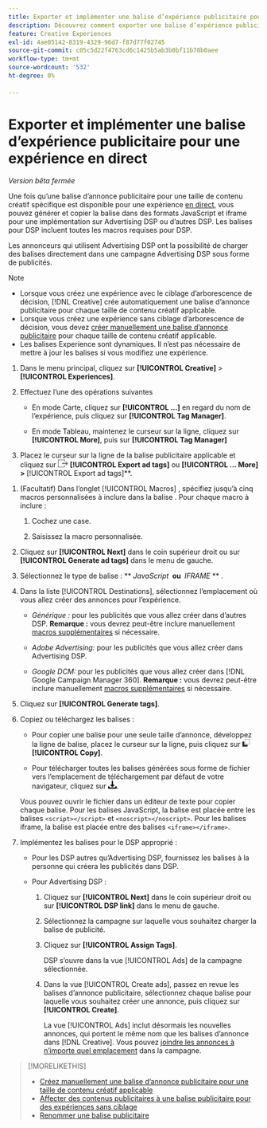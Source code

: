 ```yaml
---
title: Exporter et implémenter une balise d’expérience publicitaire pour une expérience en direct
description: Découvrez comment exporter une balise d’expérience publicitaire et éventuellement la charger dans une campagne Advertising DSP.
feature: Creative Experiences
exl-id: 4ae05142-8319-4329-96d7-f87d77f02745
source-git-commit: c05c5d22f4763cd6c1425b5ab3b0bf11b78b0aee
workflow-type: tm+mt
source-wordcount: '532'
ht-degree: 0%

---
```


# Exporter et implémenter une balise d’expérience publicitaire pour une expérience en direct

*Version bêta fermée*

Une fois qu’une balise d’annonce publicitaire pour une taille de contenu créatif spécifique est disponible pour une expérience [en direct](experience-about.md#experience-statuses), vous pouvez générer et copier la balise dans des formats JavaScript et iframe pour une implémentation sur Advertising DSP ou d’autres DSP. Les balises pour DSP incluent toutes les macros requises pour DSP.

Les annonceurs qui utilisent Advertising DSP ont la possibilité de charger des balises directement dans une campagne Advertising DSP sous forme de publicités.

>[!NOTE]
>
>* Lorsque vous créez une expérience avec le ciblage d’arborescence de décision, [!DNL Creative] crée automatiquement une balise d’annonce publicitaire pour chaque taille de contenu créatif applicable.
>* Lorsque vous créez une expérience sans ciblage d’arborescence de décision, vous devez [créer manuellement une balise d’annonce publicitaire](experience-tag-create-manually.md) pour chaque taille de contenu créatif applicable.
>* Les balises Experience sont dynamiques. Il n’est pas nécessaire de mettre à jour les balises si vous modifiez une expérience.

1. Dans le menu principal, cliquez sur **[!UICONTROL Creative]** > **[!UICONTROL Experiences]**.

1. Effectuez l’une des opérations suivantes <!-- I see multiselect, but it's not actually working for me as of 2/3 so I don't know how exporting multiple tags works.-->

   * En mode Carte, cliquez sur **[!UICONTROL ...]** en regard du nom de l’expérience, puis cliquez sur **[!UICONTROL Tag Manager]**.

   * En mode Tableau, maintenez le curseur sur la ligne, cliquez sur **[!UICONTROL More]**, puis sur **[!UICONTROL Tag Manager]**

1. Placez le curseur sur la ligne de la balise publicitaire applicable et cliquez sur ![Exporter les balises publicitaires](/help/creative/assets/export.png "Exporter les balises publicitaires") **[!UICONTROL Export ad tags]** ou **[!UICONTROL ... More] > &#x200B;** [!UICONTROL Export ad tags]**.

<!-- Tag Manager has only a list view, but no card view, as of 2/2. -->

1. (Facultatif) Dans l’onglet [!UICONTROL Macros] , spécifiez jusqu’à cinq macros personnalisées à inclure dans la balise . Pour chaque macro à inclure :

   1. Cochez une case.<!-- Explain more -->

   1. Saisissez la macro personnalisée.<!-- Explain more -->

1. Cliquez sur **[!UICONTROL Next]** dans le coin supérieur droit ou sur **[!UICONTROL Generate ad tags]** dans le menu de gauche.

1. Sélectionnez le type de balise : ** *JavaScript<!-- sic -->* **&#x200B; ou &#x200B;** *IFRAME* ** <!-- sic -->.

1. Dans la liste [!UICONTROL Destinations], sélectionnez l’emplacement où vous allez créer des annonces pour l’expérience.

   * *Générique :* pour les publicités que vous allez créer dans d’autres DSP. **Remarque :** vous devrez peut-être inclure manuellement [macros supplémentaires](/help/creative/creative-macros.md) si nécessaire.

   * *Adobe Advertising:* pour les publicités que vous allez créer dans Advertising DSP.

   * *Google DCM:* pour les publicités que vous allez créer dans [!DNL Google Campaign Manager 360]. **Remarque :** vous devrez peut-être inclure manuellement [macros supplémentaires](/help/creative/creative-macros.md) si nécessaire.

1. Cliquez sur **[!UICONTROL Generate tags]**.

1. Copiez ou téléchargez les balises :

   * Pour copier une balise pour une seule taille d’annonce, développez la ligne de balise, placez le curseur sur la ligne, puis cliquez sur ![Copier](/help/creative/assets/copy.png "Copier") **[!UICONTROL Copy]**.<!-- why diff than "Copy to clipboard icon used to copy macros for creatives? -->

   * Pour télécharger toutes les balises générées sous forme de fichier vers l’emplacement de téléchargement par défaut de votre navigateur, cliquez sur ![Télécharger les balises](/help/creative/assets/download.png "Télécharger les balises").

   Vous pouvez ouvrir le fichier dans un éditeur de texte pour copier chaque balise. Pour les balises JavaScript, la balise est placée entre les balises `<script></script>` et `<noscript></noscript>`. Pour les balises iframe, la balise est placée entre des balises `<iframe></iframe>`.

1. Implémentez les balises pour le DSP approprié :

   * Pour les DSP autres qu’Advertising DSP, fournissez les balises à la personne qui créera les publicités dans DSP.

   * Pour Advertising DSP :

      1. Cliquez sur **[!UICONTROL Next]** dans le coin supérieur droit ou sur **[!UICONTROL DSP link]** dans le menu de gauche.

      1. Sélectionnez la campagne sur laquelle vous souhaitez charger la balise de publicité.

      1. Cliquez sur **[!UICONTROL Assign Tags]**.

         DSP s’ouvre dans la vue [!UICONTROL Ads] de la campagne sélectionnée.

      1. Dans la vue [!UICONTROL Create ads], passez en revue les balises d’annonce publicitaire, sélectionnez chaque balise pour laquelle vous souhaitez créer une annonce, puis cliquez sur **[!UICONTROL Create]**.

         La vue [!UICONTROL Ads] inclut désormais les nouvelles annonces, qui portent le même nom que les balises d’annonce dans [!DNL Creative]. Vous pouvez [joindre les annonces à n’importe quel emplacement](/help/dsp/campaign-management/ads/ad-attach-to-placement.md) dans la campagne.

<!-- no way to get back to the Creative Tag Manager -- you have to click back through the main menu -->

<!-- Add this info, with descriptions:

## Ad tag formats

### JavaScript

### Iframe

-->

>[!MORELIKETHIS]
>
>* [Créez manuellement une balise d’annonce publicitaire pour une taille de contenu créatif applicable](experience-tag-create-manually.md)
>* [Affecter des contenus publicitaires à une balise publicitaire pour des expériences sans ciblage](experience-tag-assign-creatives.md)
>* [Renommer une balise publicitaire](experience-tag-rename.md)
